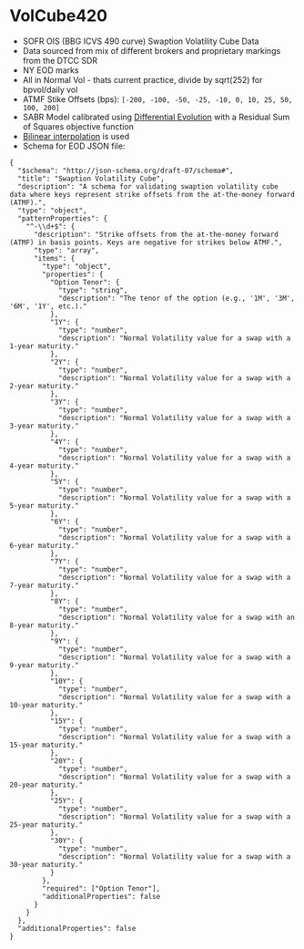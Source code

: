 # VolCube420
- SOFR OIS (BBG ICVS 490 curve) Swaption Volatility Cube Data
- Data sourced from mix of different brokers and proprietary markings from the DTCC SDR
- NY EOD marks
- All in Normal Vol - thats current practice, divide by sqrt(252) for bpvol/daily vol
- ATMF Stike Offsets (bps): `[-200, -100, -50, -25, -10, 0, 10, 25, 50, 100, 200]`
- SABR Model calibrated using [Differential Evolution](https://en.wikipedia.org/wiki/Differential_evolution) with a Residual Sum of Squares objective function
- [Bilinear interpolation](https://en.wikipedia.org/wiki/Bilinear_interpolation) is used
- Schema for EOD JSON file:

```
{
  "$schema": "http://json-schema.org/draft-07/schema#",
  "title": "Swaption Volatility Cube",
  "description": "A schema for validating swaption volatility cube data where keys represent strike offsets from the at-the-money forward (ATMF).",
  "type": "object",
  "patternProperties": {
    "^-\\d+$": {
      "description": "Strike offsets from the at-the-money forward (ATMF) in basis points. Keys are negative for strikes below ATMF.",
      "type": "array",
      "items": {
        "type": "object",
        "properties": {
          "Option Tenor": {
            "type": "string",
            "description": "The tenor of the option (e.g., '1M', '3M', '6M', '1Y', etc.)."
          },
          "1Y": {
            "type": "number",
            "description": "Normal Volatility value for a swap with a 1-year maturity."
          },
          "2Y": {
            "type": "number",
            "description": "Normal Volatility value for a swap with a 2-year maturity."
          },
          "3Y": {
            "type": "number",
            "description": "Normal Volatility value for a swap with a 3-year maturity."
          },
          "4Y": {
            "type": "number",
            "description": "Normal Volatility value for a swap with a 4-year maturity."
          },
          "5Y": {
            "type": "number",
            "description": "Normal Volatility value for a swap with a 5-year maturity."
          },
          "6Y": {
            "type": "number",
            "description": "Normal Volatility value for a swap with a 6-year maturity."
          },
          "7Y": {
            "type": "number",
            "description": "Normal Volatility value for a swap with a 7-year maturity."
          },
          "8Y": {
            "type": "number",
            "description": "Normal Volatility value for a swap with an 8-year maturity."
          },
          "9Y": {
            "type": "number",
            "description": "Normal Volatility value for a swap with a 9-year maturity."
          },
          "10Y": {
            "type": "number",
            "description": "Normal Volatility value for a swap with a 10-year maturity."
          },
          "15Y": {
            "type": "number",
            "description": "Normal Volatility value for a swap with a 15-year maturity."
          },
          "20Y": {
            "type": "number",
            "description": "Normal Volatility value for a swap with a 20-year maturity."
          },
          "25Y": {
            "type": "number",
            "description": "Normal Volatility value for a swap with a 25-year maturity."
          },
          "30Y": {
            "type": "number",
            "description": "Normal Volatility value for a swap with a 30-year maturity."
          }
        },
        "required": ["Option Tenor"],
        "additionalProperties": false
      }
    }
  },
  "additionalProperties": false
}

```

